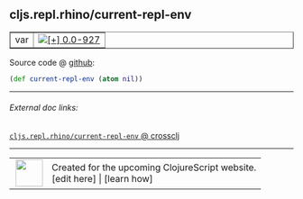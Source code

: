 ## cljs.repl.rhino/current-repl-env



 <table border="1">
<tr>
<td>var</td>
<td><a href="https://github.com/cljsinfo/cljs-api-docs/tree/0.0-927"><img valign="middle" alt="[+] 0.0-927" title="Added in 0.0-927" src="https://img.shields.io/badge/+-0.0--927-lightgrey.svg"></a> </td>
</tr>
</table>









Source code @ [github](https://github.com/clojure/clojurescript/blob/r1513/src/clj/cljs/repl/rhino.clj#L19):

```clj
(def current-repl-env (atom nil))
```

<!--
Repo - tag - source tree - lines:

 <pre>
clojurescript @ r1513
└── src
    └── clj
        └── cljs
            └── repl
                └── <ins>[rhino.clj:19](https://github.com/clojure/clojurescript/blob/r1513/src/clj/cljs/repl/rhino.clj#L19)</ins>
</pre>

-->

---



###### External doc links:

[`cljs.repl.rhino/current-repl-env` @ crossclj](http://crossclj.info/fun/cljs.repl.rhino/current-repl-env.html)<br>

---

 <table>
<tr><td>
<img valign="middle" align="right" width="48px" src="http://i.imgur.com/Hi20huC.png">
</td><td>
Created for the upcoming ClojureScript website.<br>
[edit here] | [learn how]
</td></tr></table>

[edit here]:https://github.com/cljsinfo/cljs-api-docs/blob/master/cljsdoc/cljs.repl.rhino_current-repl-env.cljsdoc
[learn how]:https://github.com/cljsinfo/cljs-api-docs/wiki/cljsdoc-files

<!--

This information was too distracting to show to readers, but I'll leave it
commented here since it is helpful to:

- pretty-print the data used to generate this document
- and show how to retrieve that data



The API data for this symbol:

```clj
{:ns "cljs.repl.rhino",
 :name "current-repl-env",
 :type "var",
 :source {:code "(def current-repl-env (atom nil))",
          :title "Source code",
          :repo "clojurescript",
          :tag "r1513",
          :filename "src/clj/cljs/repl/rhino.clj",
          :lines [19]},
 :full-name "cljs.repl.rhino/current-repl-env",
 :full-name-encode "cljs.repl.rhino_current-repl-env",
 :history [["+" "0.0-927"]]}

```

Retrieve the API data for this symbol:

```clj
;; from Clojure REPL
(require '[clojure.edn :as edn])
(-> (slurp "https://raw.githubusercontent.com/cljsinfo/cljs-api-docs/catalog/cljs-api.edn")
    (edn/read-string)
    (get-in [:symbols "cljs.repl.rhino/current-repl-env"]))
```

-->
